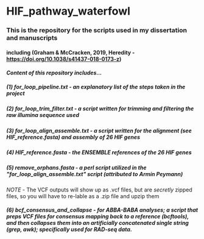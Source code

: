 # HIF_pathway_waterfowl
### This is the repository for the scripts used in my dissertation and manuscripts 
#### including (Graham & McCracken, 2019, Heredity - https://doi.org/10.1038/s41437-018-0173-z)

#### *Content of this repository includes...*

##### (1) for_loop_pipeline.txt - an explanatory list of the steps taken in the project 
##### (2) for_loop_trim_filter.txt - a script written for trimming and filtering the raw illumina sequence used
##### (3) for_loop_align_assemble.txt - a script written for the alignment (see HIF_reference.fasta) and assembly of 26 HIF genes
##### (4) HIF_reference.fasta - the ENSEMBLE references of the 26 HIF genes
##### (5) remove_orphans.fasta - a perl script utilized in the "for_loop_align_assemble.txt" script (attributed to Armin Peymann)
 
 *NOTE* - The VCF outputs will show up as .vcf files, but are *secretly* zipped files, so you will have to re-lable as a .zip file and upzip them
 
 ##### (6) bcf_consensus_and_collapse - for ABBA-BABA analyses; a script that preps VCF files for consensus mapping back to a reference (bcftools), and then collapses them into an artificially concatenated single string (grep, awk); specifically used for RAD-seq data.
